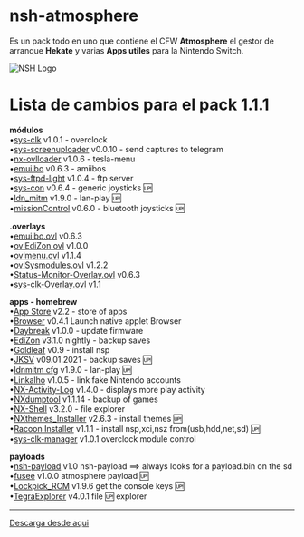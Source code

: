 # nsh-atmosphere
Es un pack todo en uno que contiene el CFW **Atmosphere** el gestor de arranque **Hekate** y varias **Apps utiles** para la Nintendo Switch.

![NSH Logo](https://raw.githubusercontent.com/team-racoon/nsh-atmosphere/master/nsh-logo.png)


# Lista de cambios para el pack 1.1.1

**módulos**  
•[sys-clk](https://github.com/retronx-team/sys-clk/releases) v1.0.1 - overclock  
•[sys-screenuploader](https://github.com/bakatrouble/sys-screenuploader/releases)  v0.0.10 - send captures to telegram  
•[nx-ovlloader](https://github.com/WerWolv/nx-ovlloader/releases) v1.0.6 - tesla-menu  
•[emuiibo](https://github.com/XorTroll/emuiibo/releases) v0.6.3 - amiibos  
•[sys-ftpd-light](https://github.com/cathery/sys-ftpd-light/releases) v1.0.4 - ftp server  
•[sys-con](https://github.com/cathery/sys-con/releases) v0.6.4 - generic joysticks 🆙  
•[ldn_mitm](https://github.com/spacemeowx2/ldn_mitm/releases) v1.9.0 - lan-play 🆙  
•[missionControl](https://github.com/ndeadly/MissionControl/releases/) v0.6.0 - bluetooth joysticks 🆙  

**.overlays**  
•[emuiibo.ovl](https://github.com/XorTroll/emuiibo/releases) v0.6.3  
•[ovlEdiZon.ovl](https://github.com/WerWolv/EdiZon/releases) v1.0.0  
•[ovlmenu.ovl](https://github.com/WerWolv/Tesla-Menu/releases) v1.1.4  
•[ovlSysmodules.ovl](https://github.com/WerWolv/ovl-sysmodules/releases) v1.2.2  
•[Status-Monitor-Overlay.ovl](https://github.com/masagrator/Status-Monitor-Overlay/releases) v0.6.3  
•[sys-clk-Overlay.ovl](https://github.com/Sun-Research-University/sys-clk-Overlay/releases) v1.1  

**apps - homebrew**  
•[App Store](https://github.com/vgmoose/hb-appstore/releases) v2.2 - store of apps  
•[Browser](https://github.com/crc-32/BrowseNX/releases) v0.4.1 Launch native applet Browser  
•[Daybreak](https://github.com/Atmosphere-NX/Atmosphere/releases) v1.0.0 - update firmware  
•[EdiZon](https://github.com/WerWolv/EdiZon/releases) v3.1.0 nightly - backup saves  
•[Goldleaf](https://github.com/XorTroll/Goldleaf/releases) v0.9 - install nsp  
•[JKSV](https://github.com/J-D-K/JKSV/releases) v09.01.2021 - backup saves 🆙  
•[ldnmitm cfg](https://github.com/spacemeowx2/ldn_mitm/releases) v1.9.0 - lan-play 🆙  
•[Linkalho](https://github.com/rdmrocha/linkalho/releases) v1.0.5 - link fake Nintendo accounts  
•[NX-Activity-Log](https://github.com/tallbl0nde/NX-Activity-Log/releases) v1.4.0 - displays more play activity  
•[NXdumptool](https://github.com/DarkMatterCore/nxdumptool/releases) v1.1.14  - backup of games  
•[NX-Shell](https://github.com/joel16/NX-Shell/releases) v3.2.0 - file explorer  
•[NXthemes_Installer](https://github.com/exelix11/SwitchThemeInjector/releases) v2.6.3 - install themes 🆙  
•[Racoon Installer](https://github.com/team-racoon/Racoon-Installer/releases) v1.1.1 - install nsp,xci,nsz from(usb,hdd,net,sd) 🆙   
•[sys-clk-manager](https://github.com/retronx-team/sys-clk/releases) v1.0.1 overclock module control  

**payloads**  
•[nsh-payload](https://github.com/team-racoon/nsh-atmosphere/releases) v1.0 nsh-payload ==> always looks for a payload.bin on the sd  
•[fusee](https://github.com/Atmosphere-NX/Atmosphere/releases) v1.0.0 atmosphere payload 🆙  
•[Lockpick_RCM](https://github.com/shchmue/Lockpick_RCM/releases) v1.9.6 get the console keys 🆙  
•[TegraExplorer](https://github.com/suchmememanyskill/TegraExplorer/releases) v4.0.1 file 🆙 explorer   


-----------------------------------------------------------------------------
[Descarga desde aqui](https://github.com/team-racoon/nsh-atmosphere/releases)

